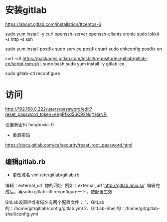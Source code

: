 # 安装gitlab
https://about.gitlab.com/installation/#centos-6

sudo yum install -y curl openssh-server openssh-clients cronie
sudo lokkit -s http -s ssh

sudo yum install postfix
sudo service postfix start
sudo chkconfig postfix on

curl -sS https://packages.gitlab.com/install/repositories/gitlab/gitlab-ce/script.rpm.sh | sudo bash
sudo yum install -y gitlab-ce

sudo gitlab-ctl reconfigure

# 访问

http://192.168.0.222/users/password/edit?reset_password_token=ehgPfKd56C92NgYHaNPi

设置新密码 fangbuxia..0

- 重置密码

https://docs.gitlab.com/ce/security/reset_root_password.html

## 编辑gitlab.rb

- 更改域名
vim  /etc/gitlab/gitlab.rb

编辑：external_url '你的网址'
例如：external_url 'http://gitlab.aniu.so'
编辑完成后，再sudo gitlab-ctl reconfigure一下，使配置生效

GitLab设置IP或者域名有两个配置文件： 
1、GitLab的：/home/git/gitlab/config/gitlab.yml
2、GitLab-Shell的：/home/git/gitlab-shell/config.yml




